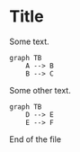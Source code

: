 # Title

Some text.

```mermaid
graph TB
    A --> B
    B --> C
```

Some other text.

~~~mermaid
graph TB
    D --> E
    E --> F
~~~


End of the file
